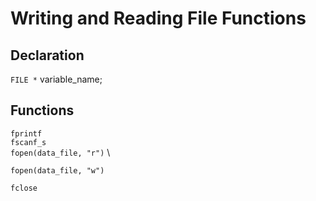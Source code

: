 # Writing and Reading File Functions

## Declaration

`FILE *` variable_name;

## Functions

`fprintf`  
`fscanf_s` \
`fopen(data_file, "r")` \
 <!-- For reading the file = input file -->
`fopen(data_file, "w")`
<!-- For writing the file = output file -->
`fclose`
 <!--Closing the file open  -->